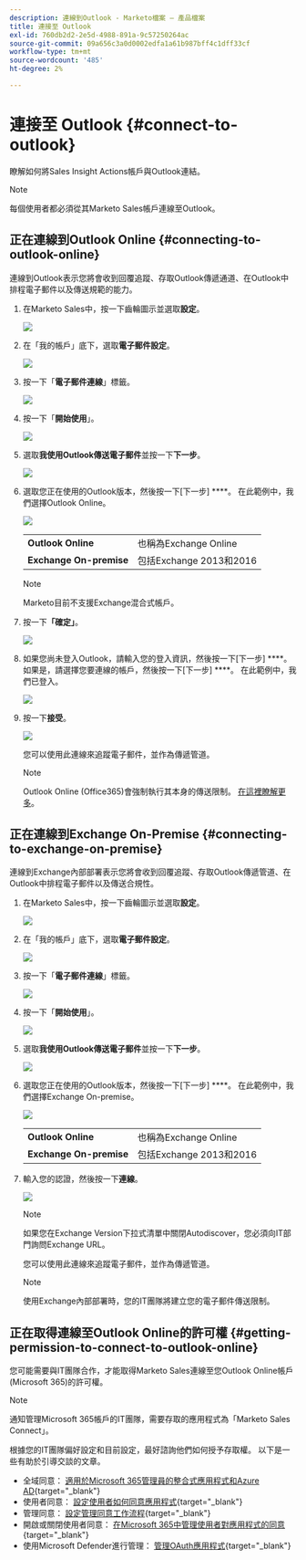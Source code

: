 ```yaml
---
description: 連線到Outlook - Marketo檔案 — 產品檔案
title: 連接至 Outlook
exl-id: 760db2d2-2e5d-4988-891a-9c57250264ac
source-git-commit: 09a656c3a0d0002edfa1a61b987bff4c1dff33cf
workflow-type: tm+mt
source-wordcount: '485'
ht-degree: 2%

---
```


# 連接至 Outlook {#connect-to-outlook}

瞭解如何將Sales Insight Actions帳戶與Outlook連結。

>[!NOTE]
>
>每個使用者都必須從其Marketo Sales帳戶連線至Outlook。

## 正在連線到Outlook Online {#connecting-to-outlook-online}

連線到Outlook表示您將會收到回覆追蹤、存取Outlook傳遞通道、在Outlook中排程電子郵件以及傳送規範的能力。

1. 在Marketo Sales中，按一下齒輪圖示並選取&#x200B;**設定**。

   ![](assets/connect-to-outlook-1.png)

1. 在「我的帳戶」底下，選取&#x200B;**電子郵件設定**。

   ![](assets/connect-to-outlook-2.png)

1. 按一下「**電子郵件連線**」標籤。

   ![](assets/connect-to-outlook-3.png)

1. 按一下「**開始使用**」。

   ![](assets/connect-to-outlook-4.png)

1. 選取&#x200B;**我使用Outlook傳送電子郵件**&#x200B;並按一下&#x200B;**下一步**。

   ![](assets/connect-to-outlook-5.png)

1. 選取您正在使用的Outlook版本，然後按一下[下一步] ****。 在此範例中，我們選擇Outlook Online。

   ![](assets/connect-to-outlook-6.png)

   <table>
    <tbody>
     <tr>
      <td><strong>Outlook Online</strong></td>
      <td>也稱為Exchange Online</td>
     </tr>
     <tr>
      <td><strong>Exchange On-premise</strong></td>
      <td>包括Exchange 2013和2016</td>
     </tr>
    </tbody>
   </table>

   >[!NOTE]
   >
   >Marketo目前不支援Exchange混合式帳戶。

1. 按一下&#x200B;**「確定」**。

   ![](assets/connect-to-outlook-7.png)

1. 如果您尚未登入Outlook，請輸入您的登入資訊，然後按一下[下一步] ****。 如果是，請選擇您要連線的帳戶，然後按一下[下一步] ****。 在此範例中，我們已登入。

   ![](assets/connect-to-outlook-8.png)

1. 按一下&#x200B;**接受**。

   ![](assets/connect-to-outlook-9.png)

   您可以使用此連線來追蹤電子郵件，並作為傳遞管道。

   >[!NOTE]
   >
   >Outlook Online (Office365)會強制執行其本身的傳送限制。 [在這裡瞭解更多](/help/marketo/product-docs/marketo-sales-connect/email/email-delivery/email-connection-throttling.md#email-provider-limits)。

## 正在連線到Exchange On-Premise {#connecting-to-exchange-on-premise}

連線到Exchange內部部署表示您將會收到回覆追蹤、存取Outlook傳遞管道、在Outlook中排程電子郵件以及傳送合規性。

1. 在Marketo Sales中，按一下齒輪圖示並選取&#x200B;**設定**。

   ![](assets/connect-to-outlook-10.png)

1. 在「我的帳戶」底下，選取&#x200B;**電子郵件設定**。

   ![](assets/connect-to-outlook-11.png)

1. 按一下「**電子郵件連線**」標籤。

   ![](assets/connect-to-outlook-12.png)

1. 按一下「**開始使用**」。

   ![](assets/connect-to-outlook-13.png)

1. 選取&#x200B;**我使用Outlook傳送電子郵件**&#x200B;並按一下&#x200B;**下一步**。

   ![](assets/connect-to-outlook-14.png)

1. 選取您正在使用的Outlook版本，然後按一下[下一步] ****。 在此範例中，我們選擇Exchange On-premise。

   ![](assets/connect-to-outlook-15.png)

   <table>
    <tbody>
     <tr>
      <td><strong>Outlook Online</strong></td>
      <td>也稱為Exchange Online</td>
     </tr>
     <tr>
      <td><strong>Exchange On-premise</strong></td>
      <td>包括Exchange 2013和2016</td>
     </tr>
    </tbody>
   </table>

1. 輸入您的認證，然後按一下&#x200B;**連線**。

   ![](assets/connect-to-outlook-16.png)

   >[!NOTE]
   >
   >如果您在Exchange Version下拉式清單中關閉Autodiscover，您必須向IT部門詢問Exchange URL。

   您可以使用此連線來追蹤電子郵件，並作為傳遞管道。

   >[!NOTE]
   >
   >使用Exchange內部部署時，您的IT團隊將建立您的電子郵件傳送限制。

## 正在取得連線至Outlook Online的許可權 {#getting-permission-to-connect-to-outlook-online}

您可能需要與IT團隊合作，才能取得Marketo Sales連線至您Outlook Online帳戶(Microsoft 365)的許可權。

>[!NOTE]
>
>通知管理Microsoft 365帳戶的IT團隊，需要存取的應用程式為「Marketo Sales Connect」。

根據您的IT團隊偏好設定和目前設定，最好諮詢他們如何授予存取權。 以下是一些有助於引導交談的文章。

* 全域同意： [適用於Microsoft 365管理員的整合式應用程式和Azure AD](https://learn.microsoft.com/en-us/microsoft-365/enterprise/integrated-apps-and-azure-ads?view=o365-worldwide){target="_blank"}
* 使用者同意： [設定使用者如何同意應用程式](https://learn.microsoft.com/en-us/azure/active-directory/manage-apps/configure-user-consent?tabs=azure-portal&pivots=portal){target="_blank"}
* 管理同意： [設定管理同意工作流程](https://learn.microsoft.com/en-us/microsoft-365/admin/misc/user-consent?source=recommendations&view=o365-worldwide){target="_blank"}
* 開啟或關閉使用者同意： [在Microsoft 365中管理使用者對應用程式的同意](https://learn.microsoft.com/en-us/microsoft-365/admin/misc/user-consent?source=recommendations&view=o365-worldwide){target="_blank"}
* 使用Microsoft Defender進行管理： [管理OAuth應用程式](https://learn.microsoft.com/en-us/defender-cloud-apps/manage-app-permissions){target="_blank"}
